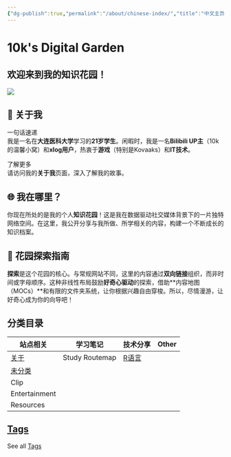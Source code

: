 ```yaml
---
{"dg-publish":true,"permalink":"/about/chinese-index/","title":"中文主页"}
---
```


# 10k's Digital Garden

## 欢迎来到我的知识花园！


![](https://10kcos1-1306082059.cos.ap-shanghai.myqcloud.com/pic-1/202310242227423.png)
## 🌱 关于我

一句话速递  
我是一名在**大连医科大学**学习的**21岁学生**。闲暇时，我是一名**Bilibili UP主**（10k的温馨小窝）和**xlog用户**，热衷于**游戏**（特别是Kovaaks）和**IT技术**。

了解更多  
请访问我的**关于我**页面，深入了解我的故事。

## 🌐 我在哪里？

你现在所处的是我的个人**知识花园**！这是我在数据驱动社交媒体背景下的一片独特网络空间。在这里，我公开分享与我所做、所学相关的内容，构建一个不断成长的知识档案。

## 🧭 花园探索指南

**探索**是这个花园的核心。与常规网站不同，这里的内容通过**双向链接**组织，而非时间或字母顺序。这种非线性布局鼓励**好奇心驱动**的探索，借助**内容地图（MOCs）**和有限的文件夹系统，让你根据兴趣自由穿梭。所以，尽情漫游，让好奇心成为你的向导吧！

## 分类目录

| 站点相关                                   | 学习笔记           | 技术分享                           | Other |
| -------------------------------------- | -------------- | ------------------------------ | ----- |
| [关于](https://doc.d-pj.com/about/)      | Study Routemap | [R语言](https://doc.d-pj.com/R/) |       |
| [未分类](https://doc.d-pj.com/unlabeled/) |                |                                |       |
| Clip                                   |                |                                |       |
| Entertainment                          |                |                                |       |
| Resources                              |                |                                |       |

## [Tags](https://doc.d-pj.com/tags/)

See all [Tags](https://doc.d-pj.com/tags/)
